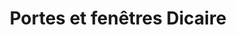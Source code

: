 ---
title: "Portes et fenêtres Dicaire"
url: /vaudreuil-dorion/portes-et-fenetres-dicaire/
shop: doors
---